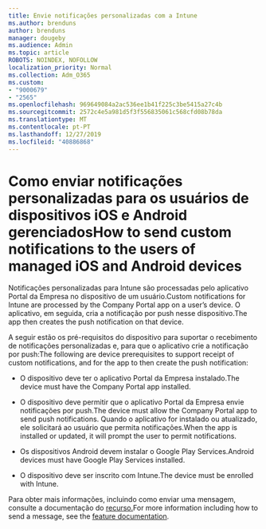 ```yaml
---
title: Envie notificações personalizadas com a Intune
ms.author: brenduns
author: brenduns
manager: dougeby
ms.audience: Admin
ms.topic: article
ROBOTS: NOINDEX, NOFOLLOW
localization_priority: Normal
ms.collection: Adm_O365
ms.custom:
- "9000679"
- "2565"
ms.openlocfilehash: 969649084a2ac536ee1b41f225c3be5415a27c4b
ms.sourcegitcommit: 2572c4e5a981d5f3f556835061c568cfd08b78da
ms.translationtype: MT
ms.contentlocale: pt-PT
ms.lasthandoff: 12/27/2019
ms.locfileid: "40886868"
---
```

# <a name="how-to-send-custom-notifications-to-the-users-of-managed-ios-and-android-devices"></a><span data-ttu-id="740b4-102">Como enviar notificações personalizadas para os usuários de dispositivos iOS e Android gerenciados</span><span class="sxs-lookup"><span data-stu-id="740b4-102">How to send custom notifications to the users of managed iOS and Android devices</span></span>

<span data-ttu-id="740b4-103">Notificações personalizadas para Intune são processadas pelo aplicativo Portal da Empresa no dispositivo de um usuário.</span><span class="sxs-lookup"><span data-stu-id="740b4-103">Custom notifications for Intune are processed by the Company Portal app on a user’s device.</span></span> <span data-ttu-id="740b4-104">O aplicativo, em seguida, cria a notificação por push nesse dispositivo.</span><span class="sxs-lookup"><span data-stu-id="740b4-104">The app then creates the push notification on that device.</span></span>

<span data-ttu-id="740b4-105">A seguir estão os pré-requisitos do dispositivo para suportar o recebimento de notificações personalizadas e, para que o aplicativo crie a notificação por push:</span><span class="sxs-lookup"><span data-stu-id="740b4-105">The following are device prerequisites to support receipt of custom notifications, and for the app to then create the push notification:</span></span>

- <span data-ttu-id="740b4-106">O dispositivo deve ter o aplicativo Portal da Empresa instalado.</span><span class="sxs-lookup"><span data-stu-id="740b4-106">The device must have the Company Portal app installed.</span></span>  

- <span data-ttu-id="740b4-107">O dispositivo deve permitir que o aplicativo Portal da Empresa envie notificações por push.</span><span class="sxs-lookup"><span data-stu-id="740b4-107">The device must allow the Company Portal app to send push notifications.</span></span> <span data-ttu-id="740b4-108">Quando o aplicativo for instalado ou atualizado, ele solicitará ao usuário que permita notificações.</span><span class="sxs-lookup"><span data-stu-id="740b4-108">When the app is installed or updated, it will prompt the user to permit notifications.</span></span>

- <span data-ttu-id="740b4-109">Os dispositivos Android devem instalar o Google Play Services.</span><span class="sxs-lookup"><span data-stu-id="740b4-109">Android devices must have Google Play Services installed.</span></span>

- <span data-ttu-id="740b4-110">O dispositivo deve ser inscrito com Intune.</span><span class="sxs-lookup"><span data-stu-id="740b4-110">The device must be enrolled with Intune.</span></span>

<span data-ttu-id="740b4-111">Para obter mais informações, incluindo como enviar uma mensagem, consulte a documentação do [recurso.](https://docs.microsoft.com/intune/custom-notifications)</span><span class="sxs-lookup"><span data-stu-id="740b4-111">For more information including how to send a message, see the [feature documentation](https://docs.microsoft.com/intune/custom-notifications).</span></span>
